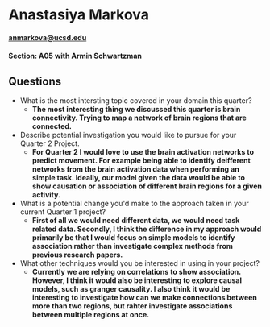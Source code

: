 # Anastasiya Markova
#### anmarkova@ucsd.edu
#### Section: A05 with Armin Schwartzman
## Questions
- What is the most intersting topic covered in your domain this quarter?
	- **The most interesting thing we discussed this quarter is brain connectivity. Trying to map a network of brain regions that are connected.**
- Describe potential investigation you would like to pursue for your Quarter 2 Project.
	- **For Quarter 2 I would love to use the brain activation networks to predict movement. For example being able to identify deifferent networks from the brain activation data when performing an simple task. Ideally, our model given the data would be able to show causation or association of different brain regions for a given activity.**
- What is a potential change you'd make to the approach taken in your current Quarter 1 project?
	- **First of all we would need different data, we would need task related data. Secondly, I think the difference in my approach would primarily be that I would focus on simple models to identify association rather than investigate complex methods from previous research papers.**
- What other techniques would you be interested in using in your project?
	- **Currently we are relying on correlations to show association. However, I think it would also be interesting to explore causal models, such as granger causality. I also think it would be interesting to investigate how can we make connections between more than two regions, but rahter investigate associations between multiple regions at once.**
